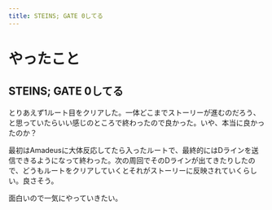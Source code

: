 ```yaml
---
title: STEINS; GATE 0してる
---
```


# やったこと

## STEINS; GATE 0してる

とりあえず1ルート目をクリアした。一体どこまでストーリーが進むのだろう、と思っていたらいい感じのところで終わったので良かった。いや、本当に良かったのか？

最初はAmadeusに大体反応してたら入ったルートで、最終的にはDラインを送信できるようになって終わった。次の周回でそのDラインが出てきたりしたので、どうもルートをクリアしていくとそれがストーリーに反映されていくらしい。良さそう。

面白いので一気にやっていきたい。
